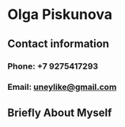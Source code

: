 # Olga Piskunova
## Contact information
### Phone: +7 9275417293
### Email: uneylike@gmail.com
## Briefly About Myself
